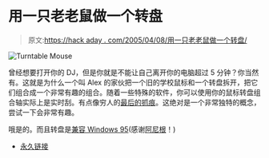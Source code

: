 # 用一只老老鼠做一个转盘

> 原文:[https://hack aday . com/2005/04/08/用一只老老鼠做一个转盘/](https://hackaday.com/2005/04/08/make-a-turntable-out-of-an-old-mouse/)

![Turntable Mouse](img/b75c37487caf55e4b1c93f36fbdfb929.png)

曾经想要打开你的 DJ，但是你就是不能让自己离开你的电脑超过 5 分钟？你当然有。这就是为什么一个叫 Alex 的家伙把一个旧的学校鼠标和一个转盘拆开，把它们组合成一个非常有趣的组合。随着一些特殊的软件，你可以使用你的鼠标转盘组合轴实际上是实时刮。有点像穷人的[最后的抓痕](http://www.finalscratch.com/v3/what_is_fs.shtml)。这绝对是一个非常独特的概念，尝试一下会非常有趣。

哦是的。而且转盘是[兼容 Windows 95](http://terminatorx.cx/pix/tt_the_mouse.jpg)(感谢[阿尼根](http://www.wdsn.tk/)！)

*   [永久链接](http://terminatorx.org/)